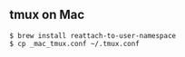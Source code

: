 
## tmux on Mac

```console
$ brew install reattach-to-user-namespace
$ cp _mac_tmux.conf ~/.tmux.conf
```